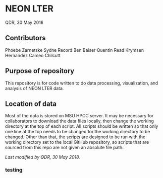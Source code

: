 # NEON LTER

QDR, 30 May 2018

## Contributors

Phoebe Zarnetske
Sydne Record
Ben Baiser
Quentin Read
Krymsen Hernandez
Cameo Chilcutt

## Purpose of repository

This repository is for code written to do data processing, visualization, and analysis of NEON LTER data.

## Location of data

Most of the data is stored on MSU HPCC server. It may be necessary for collaborators to download the data files locally, then change the working directory at the top of each script.
All scripts should be written so that only one line at the top needs to be changed for the working directory to be changed. Other than that, the scripts are designed to be run with the working directory set to the local GitHub repository, so scripts that are sourced from this repo are not given an absolute file path.

*Last modified by QDR, 30 May 2018.*
### testing
